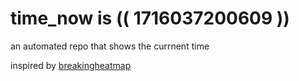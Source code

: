 # time_now is (( 1716037200609 ))

an automated repo that shows the currnent time

inspired by [breakingheatmap](https://github.com/breakingheatmap/breakingheatmap)